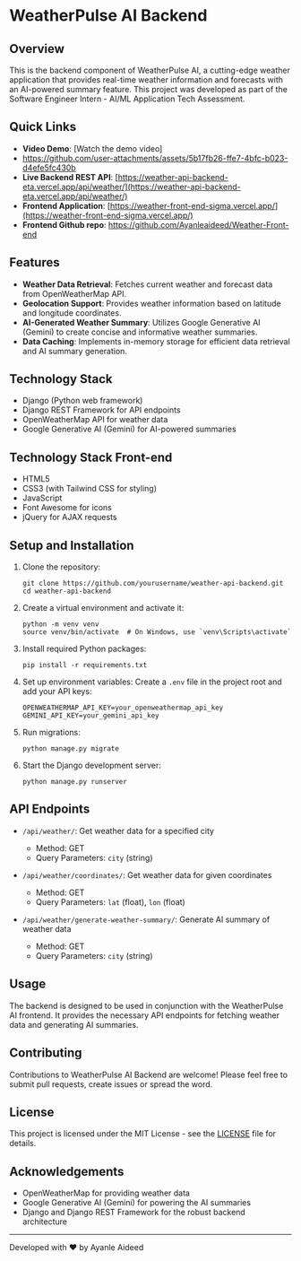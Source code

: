 # WeatherPulse AI Backend

## Overview
This is the backend component of WeatherPulse AI, a cutting-edge weather application that provides real-time weather information and forecasts with an AI-powered summary feature. This project was developed as part of the Software Engineer Intern - AI/ML Application Tech Assessment.

## Quick Links
- **Video Demo**: [Watch the demo video]
- https://github.com/user-attachments/assets/5b17fb26-ffe7-4bfc-b023-d4efe5fc430b
- **Live Backend REST API**: [https://weather-api-backend-eta.vercel.app/api/weather/](https://weather-api-backend-eta.vercel.app/api/weather/)
- **Frontend Application**: [https://weather-front-end-sigma.vercel.app/](https://weather-front-end-sigma.vercel.app/)
- **Frontend Github repo**: https://github.com/Ayanleaideed/Weather-Front-end

## Features
- **Weather Data Retrieval**: Fetches current weather and forecast data from OpenWeatherMap API.
- **Geolocation Support**: Provides weather information based on latitude and longitude coordinates.
- **AI-Generated Weather Summary**: Utilizes Google Generative AI (Gemini) to create concise and informative weather summaries.
- **Data Caching**: Implements in-memory storage for efficient data retrieval and AI summary generation.

## Technology Stack
- Django (Python web framework)
- Django REST Framework for API endpoints
- OpenWeatherMap API for weather data
- Google Generative AI (Gemini) for AI-powered summaries

## Technology Stack Front-end
- HTML5
- CSS3 (with Tailwind CSS for styling)
- JavaScript
- Font Awesome for icons
- jQuery for AJAX requests


## Setup and Installation
1. Clone the repository:
   ```
   git clone https://github.com/yourusername/weather-api-backend.git
   cd weather-api-backend
   ```

2. Create a virtual environment and activate it:
   ```
   python -m venv venv
   source venv/bin/activate  # On Windows, use `venv\Scripts\activate`
   ```

3. Install required Python packages:
   ```
   pip install -r requirements.txt
   ```

4. Set up environment variables:
   Create a `.env` file in the project root and add your API keys:
   ```
   OPENWEATHERMAP_API_KEY=your_openweathermap_api_key
   GEMINI_API_KEY=your_gemini_api_key
   ```

5. Run migrations:
   ```
   python manage.py migrate
   ```

6. Start the Django development server:
   ```
   python manage.py runserver
   ```

## API Endpoints
- `/api/weather/`: Get weather data for a specified city
  - Method: GET
  - Query Parameters: `city` (string)

- `/api/weather/coordinates/`: Get weather data for given coordinates
  - Method: GET
  - Query Parameters: `lat` (float), `lon` (float)

- `/api/weather/generate-weather-summary/`: Generate AI summary of weather data
  - Method: GET
  - Query Parameters: `city` (string)

## Usage
The backend is designed to be used in conjunction with the WeatherPulse AI frontend. It provides the necessary API endpoints for fetching weather data and generating AI summaries.

## Contributing
Contributions to WeatherPulse AI Backend are welcome! Please feel free to submit pull requests, create issues or spread the word.

## License
This project is licensed under the MIT License - see the [LICENSE](LICENSE) file for details.

## Acknowledgements
- OpenWeatherMap for providing weather data
- Google Generative AI (Gemini) for powering the AI summaries
- Django and Django REST Framework for the robust backend architecture

---
Developed with ❤️ by Ayanle Aideed
